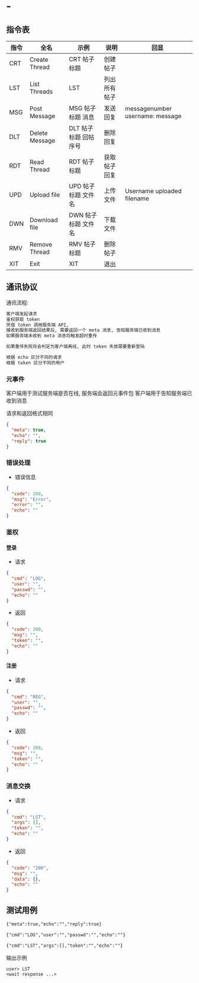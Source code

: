 # -

## 指令表

| 指令 | 全名           | 示例                  | 说明         | 回显                            |
| ---- | -------------- | --------------------- | ------------ | ------------------------------- |
| CRT  | Create Thread  | CRT 帖子标题          | 创建帖子     |                                 |
| LST  | List Threads   | LST                   | 列出所有帖子 |                                 |
| MSG  | Post Message   | MSG 帖子标题 消息     | 发送回复     | messagenumber username: message |
| DLT  | Delete Message | DLT 帖子标题 回帖序号 | 删除回复     |                                 |
| RDT  | Read Thread    | RDT 帖子标题          | 获取帖子回复 |                                 |
| UPD  | Upload file    | UPD 帖子标题 文件名   | 上传文件     | Username uploaded filename      |
| DWN  | Download file  | DWN 帖子标题 文件名   | 下载文件     |                                 |
| RMV  | Remove Thread  | RMV 帖子标题          | 删除帖子     |                                 |
| XIT  | Exit           | XIT                   | 退出         |                                 |

## 通讯协议

通讯流程:

```txt
客户端发起请求
鉴权获取 token
凭借 token 调用服务端 API,
接收到服务端返回结果后, 需要返回一个 meta 消息, 告知服务端已收到消息
如果服务端未收到 meta 消息将触发超时重传

如果重传失败将会判定为客户端离线, 此时 token 失效需要重新登陆

根据 echo 区分不同的请求
根据 token 区分不同的用户
```

### 元事件

客户端用于测试服务端是否在线, 服务端会返回元事件包
客户端用于告知服务端已收到消息

请求和返回格式相同

```json
{
  "meta": true,
  "echo": "",
  "reply": true
}
```

### 错误处理

- 错误信息

```json
{
  "code": 200,
  "msg": "Error",
  "error": "",
  "echo": ""
}
```

### 鉴权

#### 登录

- 请求

```json
{
  "cmd": "LOG",
  "user": "",
  "passwd": "",
  "echo": ""
}
```

- 返回

```json
{
  "code": 200,
  "msg": "",
  "token": "",
  "echo": ""
}
```

#### 注册

- 请求

```json
{
  "cmd": "REG",
  "user": "",
  "passwd": "",
  "echo": ""
}
```

- 返回

```json
{
  "code": 200,
  "msg": "",
  "token": "",
  "echo": ""
}
```

### 消息交换

- 请求

```json
{
  "cmd": "LST",
  "args": [],
  "token": "",
  "echo": ""
}
```

- 返回

```json
{
  "code": "200",
  "msg": "",
  "data": {},
  "echo": ""
}
```

## 测试用例

```txt
{"meta":true,"echo":"","reply":true}

{"cmd":"LOG","user":"","passwd":"","echo":""}

{"cmd":"LST","args":[],"token":"","echo":""}
```



输出示例

```txt
user> LST
<wait response ...>
```

